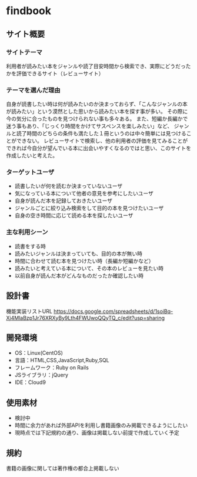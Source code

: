 # findbook

## サイト概要
### サイトテーマ
利用者が読みたい本をジャンルや読了目安時間から検索でき、実際にどうだったかを評価できるサイト（レビューサイト）

### テーマを選んだ理由
自身が読書したい時は何が読みたいのか決まっておらず、「こんなジャンルの本が読みたい」という漠然とした思いから読みたい本を探す事が多い。
その際に今の気分に合ったものを見つけられない事も多々ある。
また、短編か長編かで迷う事もあり、「じっくり時間をかけてサスペンスを楽しみたい」など、
ジャンルと読了時間のどちらの条件も満たした１冊というのは中々簡単には見つけることができない。
レビューサイトで検索し、他の利用者の評価を見てみることができれば今自分が望んでいる本に出会いやすくなるのではと思い、このサイトを作成したいと考えた。

### ターゲットユーザ
- 読書したいが何を読むか決まっていないユーザ
- 気になっている本について他者の意見を参考にしたいユーザ
- 自身が読んだ本を記録しておきたいユーザ
- ジャンルごとに絞り込み検索をして目的の本を見つけたいユーザ
- 自身の空き時間に応じて読める本を探したいユーザ

### 主な利用シーン
- 読書をする時
- 読みたいジャンルは決まっていても、目的の本が無い時
- 時間に合わせて読む本を見つけたい時（長編か短編かなど）
- 読みたいと考えている本について、その本のレビューを見たい時
- 以前自身が読んだ本がどんなものだったか確認したい時

## 設計書
機能実装リストURL https://docs.google.com/spreadsheets/d/1soiBq-Xj4MlaBzp1Jr76XRXyBy9Lth4FWUwoQQyTQ_c/edit?usp=sharing

## 開発環境
- OS：Linux(CentOS)
- 言語：HTML,CSS,JavaScript,Ruby,SQL
- フレームワーク：Ruby on Rails
- JSライブラリ：jQuery
- IDE：Cloud9

## 使用素材
- 検討中
- 時間に余力があれば外部APIを利用し書籍画像のみ掲載できるようにしたい
- 現時点では下記規約の通り、画像は掲載しない前提で作成していく予定

## 規約
書籍の画像に関しては著作権の都合上掲載しない